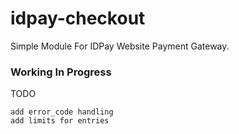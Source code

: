 # idpay-checkout
Simple Module For IDPay Website Payment Gateway.

### Working In Progress

TODO
```
add error_code handling
add limits for entries
```
